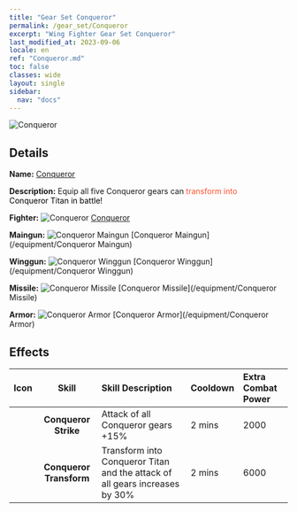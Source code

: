 ```yaml
---
title: "Gear Set Conqueror"
permalink: /gear_set/Conqueror
excerpt: "Wing Fighter Gear Set Conqueror"
last_modified_at: 2023-09-06
locale: en
ref: "Conqueror.md"
toc: false
classes: wide
layout: single
sidebar:
  nav: "docs"
---
```



![Conqueror](/images/suit_icon_1.png)

## Details

 **Name:** [Conqueror](/gear_set/Conqueror) 

 **Description:** Equip all five Conqueror gears can <span style="color: #FF502E">transform into</span><br/><span style="color: #000000;"> Conqueror Titan in battle!</span> 

 **Fighter:** ![Conqueror](/images/ship/fj_img101_p.png) [Conqueror](/fighter/Conqueror) 

 **Maingun:** ![Conqueror Maingun](/images/equipment/zhupao6_p.png) [Conqueror Maingun](/equipment/Conqueror Maingun) 

 **Winggun:** ![Conqueror Winggun](/images/equipment/fupao6_p.png) [Conqueror Winggun](/equipment/Conqueror Winggun) 

 **Missile:** ![Conqueror Missile](/images/equipment/daodan5_p.png) [Conqueror Missile](/equipment/Conqueror Missile) 

 **Armor:** ![Conqueror Armor](/images/equipment/zhuangjia6_p.png) [Conqueror Armor](/equipment/Conqueror Armor) 



## Effects

  |  Icon  |      Skill   | Skill Description | Cooldown | Extra Combat Power |
  |:-------|:------------:|:------------------|:---------|:-------------------|
  |  | **Conqueror Strike** | Attack of all Conqueror gears +15% | 2 mins | 2000 |
  |  | **Conqueror Transform** | Transform into Conqueror Titan and the attack of all gears increases by 30% | 2 mins | 6000 |


